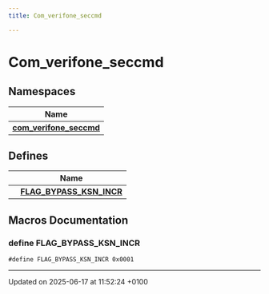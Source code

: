 ```yaml
---
title: Com_verifone_seccmd

---
```


# Com_verifone_seccmd



## Namespaces

| Name           |
| -------------- |
| **[com_verifone_seccmd](namespacecom__verifone__seccmd.md)**  |

## Defines

|                | Name           |
| -------------- | -------------- |
|  | **[FLAG_BYPASS_KSN_INCR](group__com__verifone__seccmd.md#define-flag-bypass-ksn-incr)**  |




## Macros Documentation

### define FLAG_BYPASS_KSN_INCR

```
#define FLAG_BYPASS_KSN_INCR 0x0001
```




-------------------------------

Updated on 2025-06-17 at 11:52:24 +0100